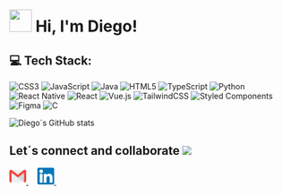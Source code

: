 
# <img src="https://cdn3.emoji.gg/emojis/95696-cultofthelambclap.gif" width="40" height="40"/> Hi, I'm Diego!  


## 💻 Tech Stack:
![CSS3](https://img.shields.io/badge/css3-%231572B6.svg?style=for-the-badge&logo=css3&logoColor=white) ![JavaScript](https://img.shields.io/badge/javascript-%23323330.svg?style=for-the-badge&logo=javascript&logoColor=%23F7DF1E) ![Java](https://img.shields.io/badge/java-%23ED8B00.svg?style=for-the-badge&logo=openjdk&logoColor=white) ![HTML5](https://img.shields.io/badge/html5-%23E34F26.svg?style=for-the-badge&logo=html5&logoColor=white) ![TypeScript](https://img.shields.io/badge/typescript-%23007ACC.svg?style=for-the-badge&logo=typescript&logoColor=white) ![Python](https://img.shields.io/badge/python-3670A0?style=for-the-badge&logo=python&logoColor=ffdd54) ![React Native](https://img.shields.io/badge/react_native-%2320232a.svg?style=for-the-badge&logo=react&logoColor=%2361DAFB) ![React](https://img.shields.io/badge/react-%2320232a.svg?style=for-the-badge&logo=react&logoColor=%2361DAFB) ![Vue.js](https://img.shields.io/badge/vue.js-%2335495e.svg?style=for-the-badge&logo=vuedotjs&logoColor=%234FC08D) ![TailwindCSS](https://img.shields.io/badge/tailwindcss-%2338B2AC.svg?style=for-the-badge&logo=tailwind-css&logoColor=white) ![Styled Components](https://img.shields.io/badge/styled--components-DB7093?style=for-the-badge&logo=styled-components&logoColor=white) ![Figma](https://img.shields.io/badge/figma-%23F24E1E.svg?style=for-the-badge&logo=figma&logoColor=white) ![C](https://img.shields.io/badge/c-%2300599C.svg?style=for-the-badge&logo=c&logoColor=white)

![Diego´s GitHub stats](https://github-readme-stats.vercel.app/api?username=diegoburgos616&show_icons=true&bg_color=000000)


<!--
**DiegoBurgos616/diegoburgos616** is a ✨ _special_ ✨ repository because its `README.md` (this file) appears on your GitHub profile.

Here are some ideas to get you started:

- 🔭 I’m currently working on ...
- 🌱 I’m currently learning ...
- 👯 I’m looking to collaborate on ...
- 🤔 I’m looking for help with ...
- 💬 Ask me about ...
- 📫 How to reach me: ...
- 😄 Pronouns: ...
- ⚡ Fun fact: ...
-->

## Let´s connect and collaborate <img src="https://media.giphy.com/media/WUlplcMpOCEmTGBtBW/giphy.gif" width="30px">

<a href="mailto:diego.db593@gmail.com">
    <img src="https://github.com/chandan-reddy-k/chandan-reddy-k/blob/master/assets/gmail.svg" width="30px" title="Gmail | Diego Burgos">
</a> &nbsp; &nbsp;   
<a href="https://www.linkedin.com/in/diego-burgos-7b09b61b8/">
    <img src="https://github.com/chandan-reddy-k/chandan-reddy-k/blob/master/assets/linkedin.svg" width="30px" title="LinkedIn | Diego Burgos">
</a> &nbsp; &nbsp;
   
</a> &nbsp; &nbsp;<br>

